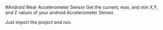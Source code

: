 #Android Wear Accelerometer Sensor
Get the current, max, and min X,Y, and Z values of your android Accelerometer Sensor.

Just import the project and run.
